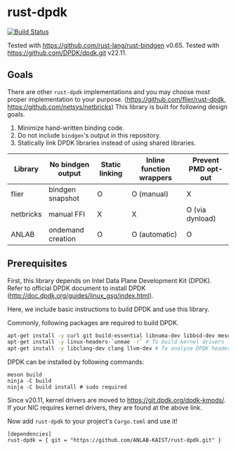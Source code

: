 # rust-dpdk

[![Build Status](https://jenkins.redwit.io/buildStatus/icon?job=ANLAB-KAIST%2Frust-dpdk%2Fmain)](https://jenkins.redwit.io/job/ANLAB-KAIST/job/rust-dpdk/job/main/)

Tested with <https://github.com/rust-lang/rust-bindgen> v0.65.
Tested with <https://github.com/DPDK/dpdk.git> v22.11.

## Goals

There are other `rust-dpdk` implementations and you may choose most proper implementation to your purpose.
(https://github.com/flier/rust-dpdk, https://github.com/netsys/netbricks)
This library is built for following design goals.

1. Minimize hand-written binding code.
1. Do not include `bindgen`'s output in this repository.
1. Statically link DPDK libraries instead of using shared libraries.

| Library   | No bindgen output | Static linking  | Inline function wrappers | Prevent PMD opt-out |
| --------- | ----------------- | --------------- | ------------------------ | ------------------- |
| flier     | bindgen snapshot  | O               | O (manual)               | X                   |
| netbricks | manual FFI        | X               | X                        | O (via dynload)     |
| ANLAB     | ondemand creation | O               | O (automatic)            | O                   |

## Prerequisites

First, this library depends on Intel Data Plane Development Kit (DPDK).
Refer to official DPDK document to install DPDK (http://doc.dpdk.org/guides/linux_gsg/index.html).

Here, we include basic instructions to build DPDK and use this library.

Commonly, following packages are required to build DPDK.
```sh
apt-get install -y curl git build-essential libnuma-dev libbsd-dev meson python3-pyelftools # To download and build DPDK
apt-get install -y linux-headers-`unmae -r` # To build kernel drivers
apt-get install -y libclang-dev clang llvm-dev # To analyze DPDK headers and create bindings
```

DPDK can be installed by following commands:
```{.sh}
meson build
ninja -C build
ninja -C build install # sudo required
```
Since v20.11, kernel drivers are moved to https://git.dpdk.org/dpdk-kmods/.
If your NIC requires kernel drivers, they are found at the above link.


Now add `rust-dpdk` to your project's `Cargo.toml` and use it!
```{.toml}
[dependencies]
rust-dpdk = { git = "https://github.com/ANLAB-KAIST/rust-dpdk.git" }
```
